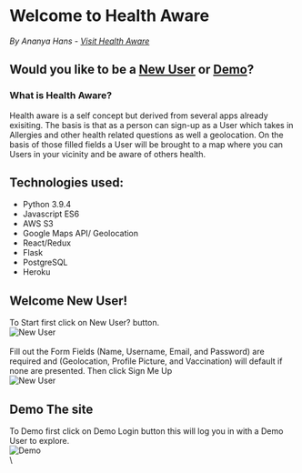 # Welcome to Health Aware 
*By Ananya Hans - [Visit Health Aware](https://health-aware.herokuapp.com/)*

## Would you like to be a [New User](#welcome-new-user) or [Demo](#demo-the-site)?

### What is Health Aware?
Health aware is a self concept but derived from several apps already exisiting. The basis is that as a person can sign-up as a User which takes in Allergies and other health related questions as well a geolocation. On the basis of those filled fields a User will be brought to a map where you can Users in your vicinity and be aware of others health. 

## Technologies used:
* Python 3.9.4
* Javascript ES6
* AWS S3
* Google Maps API/ Geolocation
* React/Redux
* Flask
* PostgreSQL
* Heroku


## Welcome New User!
To Start first click on New User? button.\
![New User](https://im3.ezgif.com/tmp/ezgif-3-53a9cb67e0ff.gif)\
\
Fill out the Form Fields (Name, Username, Email, and Password) are required and (Geolocation, Profile Picture, and Vaccination) will default if none are presented. Then click Sign Me Up\
![New User](https://raw.githubusercontent.com/ahans1607/healthAware/main/pics/Screen%20Shot%202021-08-04%20at%204.12.45%20PM.png)


## Demo The site
To Demo first click on Demo Login button this will log you in with a Demo User to explore.\
![Demo](https://im4.ezgif.com/tmp/ezgif-4-12400a4ed82c.gif)\
\
